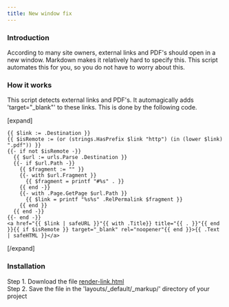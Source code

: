 ```yaml
---
title: New window fix
---
```


### Introduction

According to many site owners, external links and PDF's should open in a new window. Markdown makes it relatively hard to specify this. This script automates this for you, so you do not have to worry about this.

### How it works

This script detects external links and PDF's. It automagically adds 'target="_blank"' to these links. This is done by the following code.

[expand]

```
{{ $link := .Destination }}
{{ $isRemote := (or (strings.HasPrefix $link "http") (in (lower $link) ".pdf")) }}
{{- if not $isRemote -}}
  {{ $url := urls.Parse .Destination }}
  {{- if $url.Path -}}
    {{ $fragment := "" }}
    {{- with $url.Fragment }}
      {{ $fragment = printf "#%s" . }}
    {{ end -}}
    {{- with .Page.GetPage $url.Path }}
      {{ $link = printf "%s%s" .RelPermalink $fragment }}
    {{ end }}
  {{ end -}}
{{- end -}}
<a href="{{ $link | safeURL }}"{{ with .Title}} title="{{ . }}"{{ end }}{{ if $isRemote }} target="_blank" rel="noopener"{{ end }}>{{ .Text | safeHTML }}</a>
```

[/expand]

### Installation

Step 1. Download the file [render-link.html](https://raw.githubusercontent.com/jhvanderschee/hugocodex/main/layouts/_default/_markup/render-link.html)
<br />Step 2. Save the file in the 'layouts/_default/_markup/' directory of your project